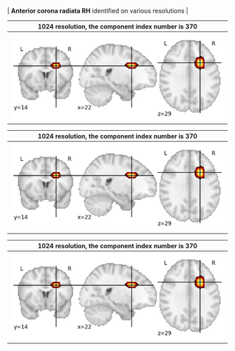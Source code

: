 


| **Anterior corona radiata RH** identified on various resolutions |

| 1024 resolution, the component index number is 370|  
|:---:|  
| ![Component 1024](../1024/final/370.jpg "From component 1024: Anterior corona radiata RH") |

| 1024 resolution, the component index number is 370|  
|:---:|  
| ![Component 1024](../1024/final/370.jpg "From component 1024: Anterior corona radiata RH") |

| 1024 resolution, the component index number is 370|  
|:---:|  
| ![Component 1024](../1024/final/370.jpg "From component 1024: Anterior corona radiata RH") |